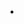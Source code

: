 ---
title: .
shortDescription: Embedded development focused hackathon. Polish-wide.
heroImage: /alya.webp
startDate: March 2024
flag: 3rd Place / 204
flagColor: def26b
company: (Redacted For Privacy)
position: Hackathon
---